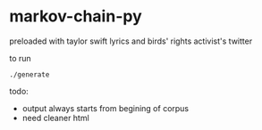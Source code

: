 markov-chain-py
===============

preloaded with taylor swift lyrics and birds' rights activist's twitter

to run

    ./generate 


todo:
- output always starts from begining of corpus
- need cleaner html
